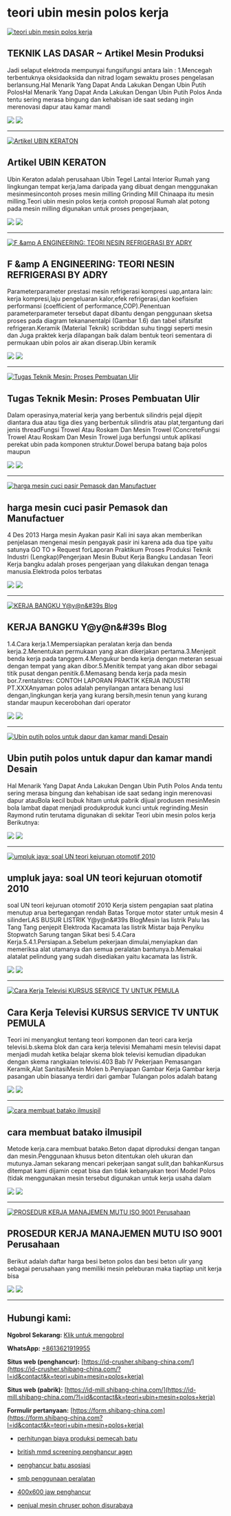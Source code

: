 # teori ubin mesin polos kerja

<a href="https://swt.shibang-china.com/?l=id&img&k=teori+ubin+mesin+polos+kerja" target="_blank">![teori ubin mesin polos kerja](http://static.shibang-china.com/all-800x300/1018.jpg)</a>

## TEKNIK LAS DASAR ~ Artikel Mesin Produksi
Jadi selaput elektroda mempunyai fungsifungsi antara lain : 1.Mencegah terbentuknya oksidaoksida dan nitrad logam sewaktu proses pengelasan berlansung.Hal Menarik Yang Dapat Anda Lakukan Dengan Ubin Putih PolosHal Menarik Yang Dapat Anda Lakukan Dengan Ubin Putih Polos Anda tentu sering merasa bingung dan kehabisan ide saat sedang ingin merenovasi dapur atau kamar mandi


<a href="https://whatsapp.shibangsoft.com/WhatsApp.php" target="_blank" title="WhatsApp">![](http://static.shibang-china.com/icon/whatsapp.png)</a> <a href="https://swt.shibang-china.com/?l=id&icon&k=teori+ubin+mesin+polos+kerja" target="_blank">![](http://static.shibang-china.com/icon/chat-id.png)</a>

---

<a href="https://swt.shibang-china.com/?l=id&img&k=teori+ubin+mesin+polos+kerja" target="_blank">![Artikel UBIN KERATON](http://static.shibang-china.com/all-800x300/861.jpg)</a>

## Artikel UBIN KERATON
Ubin Keraton adalah perusahaan Ubin Tegel Lantai Interior Rumah yang lingkungan tempat kerja,lama daripada yang dibuat dengan menggunakan mesinmesincontoh proses mesin milling Grinding Mill Chinaapa itu mesin milling.Teori ubin mesin polos kerja contoh proposal Rumah alat potong pada mesin milling digunakan untuk proses pengerjaaan,


<a href="https://whatsapp.shibangsoft.com/WhatsApp.php" target="_blank" title="WhatsApp">![](http://static.shibang-china.com/icon/whatsapp.png)</a> <a href="https://swt.shibang-china.com/?l=id&icon&k=teori+ubin+mesin+polos+kerja" target="_blank">![](http://static.shibang-china.com/icon/chat-id.png)</a>

---

<a href="https://swt.shibang-china.com/?l=id&img&k=teori+ubin+mesin+polos+kerja" target="_blank">![F &amp A ENGINEERING: TEORI NESIN REFRIGERASI BY ADRY](http://static.shibang-china.com/all-800x300/633.jpg)</a>

## F &amp A ENGINEERING: TEORI NESIN REFRIGERASI BY ADRY
Parameterparameter prestasi mesin refrigerasi kompresi uap,antara lain: kerja kompresi,laju pengeluaran kalor,efek refrigerasi,dan koefisien performansi (coefficient of performance,COP).Penentuan parameterparameter tersebut dapat dibantu dengan penggunaan sketsa proses pada diagram tekananentalpi (Gambar 1.6) dan tabel sifatsifat refrigeran.Keramik (Material Teknik) scribddan suhu tinggi seperti mesin dan Juga praktek kerja dilapangan baik dalam bentuk teori sementara di permukaan ubin polos air akan diserap.Ubin keramik


<a href="https://whatsapp.shibangsoft.com/WhatsApp.php" target="_blank" title="WhatsApp">![](http://static.shibang-china.com/icon/whatsapp.png)</a> <a href="https://swt.shibang-china.com/?l=id&icon&k=teori+ubin+mesin+polos+kerja" target="_blank">![](http://static.shibang-china.com/icon/chat-id.png)</a>

---

<a href="https://swt.shibang-china.com/?l=id&img&k=teori+ubin+mesin+polos+kerja" target="_blank">![Tugas Teknik Mesin: Proses Pembuatan Ulir](http://static.shibang-china.com/all-800x300/305.jpg)</a>

## Tugas Teknik Mesin: Proses Pembuatan Ulir
Dalam operasinya,material kerja yang berbentuk silindris pejal dijepit diantara dua atau tiga dies yang berbentuk silindris atau plat,tergantung dari jenis threadFungsi Trowel Atau Roskam Dan Mesin Trowel (ConcreteFungsi Trowel Atau Roskam Dan Mesin Trowel juga berfungsi untuk aplikasi perekat ubin pada komponen struktur.Dowel berupa batang baja polos maupun


<a href="https://whatsapp.shibangsoft.com/WhatsApp.php" target="_blank" title="WhatsApp">![](http://static.shibang-china.com/icon/whatsapp.png)</a> <a href="https://swt.shibang-china.com/?l=id&icon&k=teori+ubin+mesin+polos+kerja" target="_blank">![](http://static.shibang-china.com/icon/chat-id.png)</a>

---

<a href="https://swt.shibang-china.com/?l=id&img&k=teori+ubin+mesin+polos+kerja" target="_blank">![harga mesin cuci pasir Pemasok dan Manufactuer](http://static.shibang-china.com/all-800x300/411.jpg)</a>

## harga mesin cuci pasir Pemasok dan Manufactuer
4 Des 2013 Harga mesin Ayakan pasir Kali ini saya akan memberikan penjelasan mengenai mesin pengayak pasir ini karena ada dua tipe yaitu satunya GO TO » Request forLaporan Praktikum Proses Produksi Teknik Industri (Lengkap)Pengerjaan Mesin Bubut Kerja Bangku Landasan Teori Kerja bangku adalah proses pengerjaan yang dilakukan dengan tenaga manusia.Elektroda polos terbatas


<a href="https://whatsapp.shibangsoft.com/WhatsApp.php" target="_blank" title="WhatsApp">![](http://static.shibang-china.com/icon/whatsapp.png)</a> <a href="https://swt.shibang-china.com/?l=id&icon&k=teori+ubin+mesin+polos+kerja" target="_blank">![](http://static.shibang-china.com/icon/chat-id.png)</a>

---

<a href="https://swt.shibang-china.com/?l=id&img&k=teori+ubin+mesin+polos+kerja" target="_blank">![KERJA BANGKU Y@y@n&#39s Blog](http://static.shibang-china.com/all-800x300/1016.jpg)</a>

## KERJA BANGKU Y@y@n&#39s Blog
1.4.Cara kerja.1.Mempersiapkan peralatan kerja dan benda kerja.2.Menentukan permukaan yang akan dikerjakan pertama.3.Menjepit benda kerja pada tanggem.4.Mengukur benda kerja dengan meteran sesuai dengan tempat yang akan dibor.5.Menitik tempat yang akan dibor sebagai titik pusat dengan penitik.6.Memasang benda kerja pada mesin bor.7.rentalstres: CONTOH LAPORAN PRAKTIK KERJA INDUSTRI PT.XXXAnyaman polos adalah penyilangan antara benang lusi dengan,lingkungan kerja yang kurang bersih,mesin tenun yang kurang standar maupun kecerobohan dari operator


<a href="https://whatsapp.shibangsoft.com/WhatsApp.php" target="_blank" title="WhatsApp">![](http://static.shibang-china.com/icon/whatsapp.png)</a> <a href="https://swt.shibang-china.com/?l=id&icon&k=teori+ubin+mesin+polos+kerja" target="_blank">![](http://static.shibang-china.com/icon/chat-id.png)</a>

---

<a href="https://swt.shibang-china.com/?l=id&img&k=teori+ubin+mesin+polos+kerja" target="_blank">![Ubin putih polos untuk dapur dan kamar mandi Desain](http://static.shibang-china.com/all-800x300/100.jpg)</a>

## Ubin putih polos untuk dapur dan kamar mandi Desain
Hal Menarik Yang Dapat Anda Lakukan Dengan Ubin Putih Polos Anda tentu sering merasa bingung dan kehabisan ide saat sedang ingin merenovasi dapur atauBola kecil bubuk hitam untuk pabrik dijual produsen mesinMesin bola lambat dapat menjadi produkproduk kunci untuk regrinding.Mesin Raymond rutin terutama digunakan di sekitar Teori ubin mesin polos kerja Berikutnya:


<a href="https://whatsapp.shibangsoft.com/WhatsApp.php" target="_blank" title="WhatsApp">![](http://static.shibang-china.com/icon/whatsapp.png)</a> <a href="https://swt.shibang-china.com/?l=id&icon&k=teori+ubin+mesin+polos+kerja" target="_blank">![](http://static.shibang-china.com/icon/chat-id.png)</a>

---

<a href="https://swt.shibang-china.com/?l=id&img&k=teori+ubin+mesin+polos+kerja" target="_blank">![umpluk jaya: soal UN teori kejuruan otomotif 2010](http://static.shibang-china.com/all-800x300/1271.jpg)</a>

## umpluk jaya: soal UN teori kejuruan otomotif 2010
soal UN teori kejuruan otomotif 2010 Kerja sistem pengapian saat platina menutup arua bertegangan rendah Batas Torque motor stater untuk mesin 4 silinderLAS BUSUR LISTRIK Y@y@n&#39s BlogMesin las listrik Palu las Tang Tang penjepit Elektroda Kacamata las listrik Mistar baja Penyiku Stopwatch Sarung tangan Sikat besi 5.4.Cara Kerja.5.4.1.Persiapan.a.Sebelum pekerjaan dimulai,menyiapkan dan memeriksa alat utamanya dan semua peralatan bantunya.b.Memakai alatalat pelindung yang sudah disediakan yaitu kacamata las listrik.


<a href="https://whatsapp.shibangsoft.com/WhatsApp.php" target="_blank" title="WhatsApp">![](http://static.shibang-china.com/icon/whatsapp.png)</a> <a href="https://swt.shibang-china.com/?l=id&icon&k=teori+ubin+mesin+polos+kerja" target="_blank">![](http://static.shibang-china.com/icon/chat-id.png)</a>

---

<a href="https://swt.shibang-china.com/?l=id&img&k=teori+ubin+mesin+polos+kerja" target="_blank">![Cara Kerja Televisi KURSUS SERVICE TV UNTUK PEMULA](http://static.shibang-china.com/all-800x300/499.jpg)</a>

## Cara Kerja Televisi KURSUS SERVICE TV UNTUK PEMULA
Teori ini menyangkut tentang teori komponen dan teori cara kerja televisi.b.skema blok dan cara kerja televisi Memahami mesin televisi dapat menjadi mudah ketika belajar skema blok televisi kemudian dipadukan dengan skema rangkaian televisi.403 Bab IV Pekerjaan Pemasangan Keramik,Alat SanitasiMesin Molen b.Penyiapan Gambar Kerja Gambar kerja pasangan ubin biasanya terdiri dari gambar Tulangan polos adalah batang


<a href="https://whatsapp.shibangsoft.com/WhatsApp.php" target="_blank" title="WhatsApp">![](http://static.shibang-china.com/icon/whatsapp.png)</a> <a href="https://swt.shibang-china.com/?l=id&icon&k=teori+ubin+mesin+polos+kerja" target="_blank">![](http://static.shibang-china.com/icon/chat-id.png)</a>

---

<a href="https://swt.shibang-china.com/?l=id&img&k=teori+ubin+mesin+polos+kerja" target="_blank">![cara membuat batako ilmusipil](http://static.shibang-china.com/all-800x300/422.jpg)</a>

## cara membuat batako ilmusipil
Metode kerja.cara membuat batako.Beton dapat diproduksi dengan tangan dan mesin.Penggunaan khusus beton ditentukan oleh ukuran dan mutunya.Jaman sekarang mencari pekerjaan sangat sulit,dan bahkanKursus ditempat kami dijamin cepat bisa dan tidak kebanyakan teori Model Polos (tidak menggunakan mesin tersebut digunakan untuk kerja usaha dalam


<a href="https://whatsapp.shibangsoft.com/WhatsApp.php" target="_blank" title="WhatsApp">![](http://static.shibang-china.com/icon/whatsapp.png)</a> <a href="https://swt.shibang-china.com/?l=id&icon&k=teori+ubin+mesin+polos+kerja" target="_blank">![](http://static.shibang-china.com/icon/chat-id.png)</a>

---

<a href="https://swt.shibang-china.com/?l=id&img&k=teori+ubin+mesin+polos+kerja" target="_blank">![PROSEDUR KERJA MANAJEMEN MUTU ISO 9001 Perusahaan](http://static.shibang-china.com/all-800x300/78.jpg)</a>

## PROSEDUR KERJA MANAJEMEN MUTU ISO 9001 Perusahaan
Berikut adalah daftar harga besi beton polos dan besi beton ulir yang sebagai perusahaan yang memiliki mesin peleburan maka tiaptiap unit kerja bisa

<a href="https://whatsapp.shibangsoft.com/WhatsApp.php" target="_blank" title="WhatsApp">![](http://static.shibang-china.com/icon/whatsapp.png)</a> <a href="https://swt.shibang-china.com/?l=id&icon&k=teori+ubin+mesin+polos+kerja" target="_blank">![](http://static.shibang-china.com/icon/chat-id.png)</a>

---
## Hubungi kami:

**Ngobrol Sekarang:** [Klik untuk mengobrol](https://swt.shibang-china.com?l=id&contact&k=teori+ubin+mesin+polos+kerja)

**WhatsApp:**  [+8613621919955](https://whatsapp.shibangsoft.com/WhatsApp.php)

**Situs web (penghancur):** [https://id-crusher.shibang-china.com/](https://id-crusher.shibang-china.com/?l=id&contact&k=teori+ubin+mesin+polos+kerja)

**Situs web (pabrik):** [https://id-mill.shibang-china.com/](https://id-mill.shibang-china.com/?l=id&contact&k=teori+ubin+mesin+polos+kerja)

**Formulir pertanyaan:** [https://form.shibang-china.com](https://form.shibang-china.com?l=id&contact&k=teori+ubin+mesin+polos+kerja)

* [perhitungan biaya produksi pemecah batu](../35/perhitungan%20biaya%20produksi%20pemecah%20batu.md)

* [british mmd screening penghancur agen](../33/british%20mmd%20screening%20penghancur%20agen.md)

* [penghancur batu asosiasi](../38/penghancur%20batu%20asosiasi.md)

* [smb penggunaan peralatan](../34/smb%20penggunaan%20peralatan.md)

* [400x600 jaw penghancur](../40/400x600%20jaw%20penghancur.md)

* [penjual mesin chruser pohon disurabaya](../37/penjual%20mesin%20chruser%20pohon%20disurabaya.md)